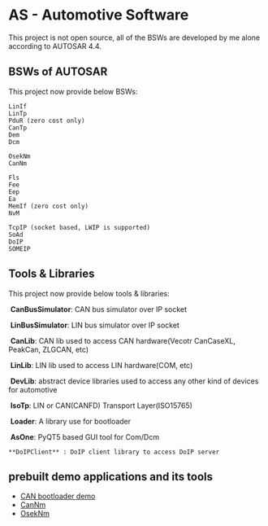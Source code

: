 # AS - Automotive Software

This project is not open source, all of the BSWs are developed by me alone according to AUTOSAR 4.4. 

## BSWs of AUTOSAR

This project now provide below BSWs:

	LinIf
	LinTp
	PduR (zero cost only)
	CanTp
	Dem
	Dcm

	OsekNm
	CanNm

	Fls
	Fee
	Eep
	Ea
	MemIf (zero cost only)
	NvM

	TcpIP (socket based, LWIP is supported)
	SoAd
	DoIP
	SOMEIP

## Tools & Libraries

This project now provide below tools & libraries:

​	**CanBusSimulator**: CAN bus simulator over IP socket

​	**LinBusSimulator**: LIN bus simulator over IP socket

​	**CanLib**: CAN lib used to access CAN hardware(Vecotr CanCaseXL, PeakCan, ZLGCAN, etc)

​	**LinLib**: LIN lib used to access LIN hardware(COM, etc)

​	**DevLib**: abstract device libraries used to access any other kind of devices for automotive

​	**IsoTp**: LIN or CAN(CANFD) Transport Layer(ISO15765)

​	**Loader**: A library use for bootloader

​	**AsOne**: PyQT5 based GUI tool for Com/Dcm

	**DoIPClient** : DoIP client library to access DoIP server


## prebuilt demo applications and its tools

* [CAN bootloader demo](examples/CAN-BOOTLOADER.md)
* [CanNm](examples/CanNm.md)
* [OsekNm](examples/OsekNm.md)

